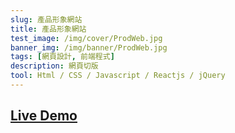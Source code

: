 ```yaml
---
slug: 產品形象網站
title: 產品形象網站
test_image: /img/cover/ProdWeb.jpg
banner_img: /img/banner/ProdWeb.jpg
tags: [網頁設計, 前端程式]
description: 網頁切版
tool: Html / CSS / Javascript / Reactjs / jQuery
---
```


## [Live Demo](https://www.17buy.com.tw/EDM/Youtor.html)

